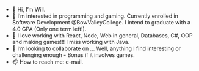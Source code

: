 - 👋 Hi, I’m Will.
- 👀 I’m interested in programming and gaming. Currently enrolled in Software Development @BowValleyCollege. I intend to graduate with a 4.0 GPA (Only one term left!).
- 🌱 I love working with React, Node, Web in general, Databases, C#, OOP and making games!!! I  miss working with Java.
- 💞️ I’m looking to collaborate on ... Well, anything I find interesting or challenging enough - Bonus if it involves games.
- 📫 How to reach me: e-mail.

<!---
theWillPM/theWillPM is a ✨ special ✨ repository because its `README.md` (this file) appears on your GitHub profile.
You can click the Preview link to take a look at your changes.
--->
